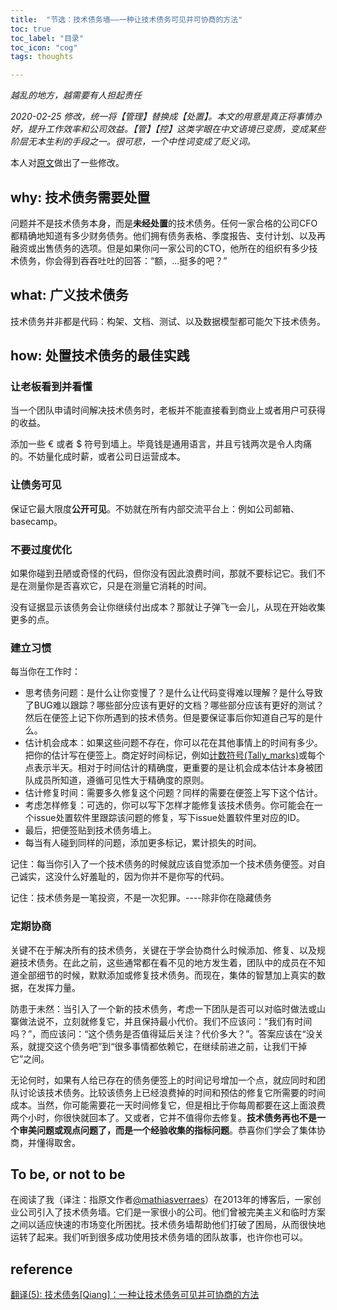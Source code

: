 ```yaml
---
title:  "节选：技术债务墙——一种让技术债务可见并可协商的方法"
toc: true
toc_label: "目录"
toc_icon: "cog"
tags: thoughts

---
```


*越乱的地方，越需要有人担起责任*

*2020-02-25 修改，统一将【管理】替换成【处置】。本文的用意是真正将事情办好，提升工作效率和公司效益。【管】【控】这类字眼在中文语境已变质，变成某些阶层无本生利的手段之一。很可悲，一个中性词变成了贬义词。*

本人对[原文](https://www.cnblogs.com/math/p/the-wall-of-technical-debt.html)做出了一些修改。

## why: 技术债务需要处置

问题并不是技术债务本身，而是**未经处置**的技术债务。任何一家合格的公司CFO都精确地知道有多少财务债务。他们拥有债务表格、季度报告、支付计划、以及再融资或出售债务的选项。但是如果你问一家公司的CTO，他所在的组织有多少技术债务，你会得到吞吞吐吐的回答：“额，...挺多的吧？”

## what: 广义技术债务

技术债务并非都是代码：构架、文档、测试、以及数据模型都可能欠下技术债务。

## how: 处置技术债务的最佳实践

### 让老板看到并看懂

当一个团队申请时间解决技术债务时，老板并不能直接看到商业上或者用户可获得的收益。

添加一些 € 或者 $ 符号到墙上。毕竟钱是通用语言，并且亏钱两次是令人肉痛的。不妨量化成时薪，或者公司日运营成本。

### 让债务可见

保证它最大限度**公开可见**。不妨就在所有内部交流平台上：例如公司邮箱、basecamp。

### 不要过度优化

如果你碰到丑陋或奇怪的代码，但你没有因此浪费时间，那就不要标记它。我们不是在测量你是否喜欢它，只是在测量它消耗的时间。

没有证据显示该债务会让你继续付出成本？那就让子弹飞一会儿，从现在开始收集更多的点。

### 建立习惯

每当你在工作时：

- 思考债务问题：是什么让你变慢了？是什么让代码变得难以理解？是什么导致了BUG难以跟踪？哪些部分应该有更好的文档？哪些部分应该有更好的测试？然后在便签上记下你所遇到的技术债务。但是要保证事后你知道自己写的是什么。
- 估计机会成本：如果这些问题不存在，你可以花在其他事情上的时间有多少。把你的估计写在便签上。商定好时间标记，例如[计数符号(Tally_marks)](https://en.wikipedia.org/wiki/Tally_marks)或每个点表示半天。相对于时间估计的精确度，更重要的是让机会成本估计本身被团队成员所知道，遵循可见性大于精确度的原则。
- 估计修复时间：需要多久修复这个问题？同样的需要在便签上写下这个估计。
- 考虑怎样修复：可选的，你可以写下怎样才能修复该技术债务。你可能会在一个issue处置软件里跟踪该问题的修复，写下issue处置软件里对应的ID。
- 最后，把便签贴到技术债务墙上。
- 每当有人碰到同样的问题，添加更多标记，累计损失的时间。

记住：每当你引入了一个技术债务的时候就应该自觉添加一个技术债务便签。对自己诚实，这没什么好羞耻的，因为你并不是你写的代码。

记住：技术债务是一笔投资，不是一次犯罪。----除非你在隐藏债务

### 定期协商

关键不在于解决所有的技术债务，关键在于学会协商什么时候添加、修复、以及规避技术债务。在此之前，这些通常都在看不见的地方发生着，团队中的成员在不知道全部细节的时候，默默添加或修复技术债务。而现在，集体的智慧加上真实的数据，在发挥力量。

防患于未然：当引入了一个新的技术债务，考虑一下团队是否可以对临时做法或山寨做法说不，立刻就修复它，并且保持最小代价。我们不应该问：“我们有时间吗？”，而应该问：“这个债务是否值得延后关注？代价多大？”。答案应该在“没关系，就提交这个债务吧”到“很多事情都依赖它，在继续前进之前，让我们干掉它”之间。

无论何时，如果有人给已存在的债务便签上的时间记号增加一个点，就应同时和团队讨论该技术债务。比较该债务上已经浪费掉的时间和预估的修复它所需要的时间成本。当然，你可能需要花一天时间修复它，但是相比于你每周都要在这上面浪费两个小时，你很快就回本了。又或者，它并不值得你去修复。**技术债务再也不是一个审美问题或观点问题了，而是一个经验收集的指标问题**。恭喜你们学会了集体协商，并懂得取舍。

## To be, or not to be

在阅读了我（译注：指原文作者[@mathiasverraes](https://twitter.com/mathiasverraes)）在2013年的博客后，一家创业公司引入了技术债务墙。它们是一家很小的公司。他们曾被完美主义和临时方案之间以适应快速的市场变化所困扰。技术债务墙帮助他们打破了困局，从而很快地运转了起来。我们听到很多成功使用技术债务墙的团队故事，也许你也可以。

## reference

[翻译(5): 技术债务[Qiang]：一种让技术债务可见并可协商的方法]((https://www.cnblogs.com/math/p/the-wall-of-technical-debt.html))

